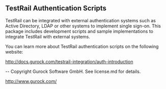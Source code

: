 TestRail Authentication Scripts
-------------------------------

TestRail can be integrated with external authentication systems such
as Active Directory, LDAP or other systems to implement single sign-on.
This package includes development scripts and sample implementations
to integrate TestRail with external systems.

You can learn more about TestRail authentication scripts on the
following website:

http://docs.gurock.com/testrail-integration/auth-introduction

-- 
Copyright Gurock Software GmbH. See license.md for details.

http://www.gurock.com/
